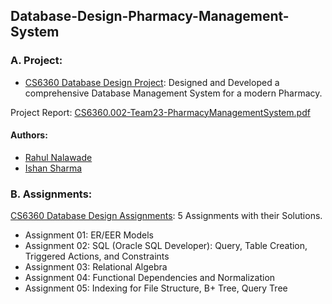 ## Database-Design-Pharmacy-Management-System
### A. Project:
- [CS6360 Database Design Project](https://github.com/rahul1947/Database-Design-Pahrmacy-Management-System/blob/master/CS6360.002-Team23-PharmacyManagementSystem.pdf): Designed and Developed a comprehensive Database Management System for a modern Pharmacy. 

Project Report: [CS6360.002-Team23-PharmacyManagementSystem.pdf](https://github.com/rahul1947/Database-Design-Pharmacy-Management-System/blob/master/CS6360.002-Team23-PharmacyManagementSystem.pdf)

#### Authors:
* [Rahul Nalawade](https://github.com/rahul1947)
* [Ishan Sharma](https://github.com/ishansharma)

### B. Assignments: 
[CS6360 Database Design Assignments](https://github.com/rahul1947/Database-Design-Pahrmacy-Management-System/tree/master/Assignments): 5 Assignments with their Solutions.

- Assignment 01: ER/EER Models
- Assignment 02: SQL (Oracle SQL Developer): Query, Table Creation, Triggered Actions, and Constraints 
- Assignment 03: Relational Algebra
- Assignment 04: Functional Dependencies and Normalization
- Assignment 05: Indexing for File Structure, B+ Tree, Query Tree

